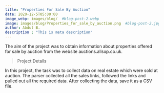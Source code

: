 ```yaml
---
title: "Properties For Sale By Auction"
date: 2020-12-5T05:00:00
image_webp: images/blog/  #blog-post-2.webp
image: images/blog/Properties_for_sale_by_auction.png  #blog-post-2.jpg
author: Abdul B.
description : "This is meta description"
---
```


The aim of the project was to obtain information about properties offered for sale by auction from the website auctions.allsop.co.uk.

> Project Details

In this project, the task was to collect data on real estate which were sold at auction. The parser collected all the sales links, followed the links and pulled out all the required data. After collecting the data, save it as a CSV file.